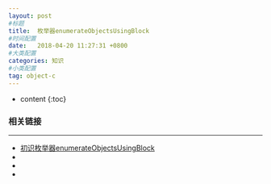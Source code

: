 ```yaml
---
layout: post
#标题
title:  枚举器enumerateObjectsUsingBlock
#时间配置
date:   2018-04-20 11:27:31 +0800
#大类配置
categories: 知识
#小类配置
tag: object-c
---
```

 
* content
{:toc} 


### 相关链接
---

* <a href="https://www.jianshu.com/p/5d4a8be9baf7" target="_blank">初识枚举器enumerateObjectsUsingBlock</a><br>
* <a href="" target="_blank"> </a><br>
* <a href="" target="_blank"> </a><br>
* <a href="" target="_blank"> </a><br>